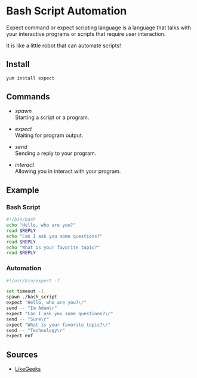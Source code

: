 # Bash Script Automation

Expect command or expect scripting language is a language that talks with your interactive programs or scripts that require user interaction.

It is like a little robot that can automate scripts!

## Install

```bash
yum install expect
```

## Commands

- *spawn*  
Starting a script or a program.

- *expect*  
Waiting for program output.
- *send*  
Sending a reply to your program.

- *interact*  
Allowing you in interact with your program.

## Example

### Bash Script

```bash
#!/bin/bash
echo "Hello, who are you?"
read $REPLY
echo "Can I ask you some questions?"
read $REPLY
echo "What is your favorite topic?"
read $REPLY
```

### Automation

 ```bash
#!/usr/bin/expect -f

set timeout -1
spawn ./bash_script
expect "Hello, who are you?\r"
send -- "Im Adam\r"
expect "Can I ask you some questions?\r"
send -- "Sure\r"
expect "What is your favorite topic?\r"
send -- "Technology\r"
expect eof
```

## Sources

- [LikeGeeks](https://likegeeks.com/expect-command/)
